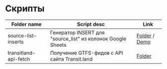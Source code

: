 # Скрипты

| Folder name                 | Script desc                                                 | Link
|-----------------------------|-------------------------------------------------------------|-----------------------------------------------------------------------------------------------------------------------------------------------------
| source-list-inserts         | Генератор INSERT для "source_list" из колонок Google Sheets | [Folder](https://github.com/wradmin/scripts/tree/main/source-list-inserts) / [Demo](https://wradmin.github.io/scripts/source-list-inserts/index.html)
| transitland-api-fetch       | Получение GTFS-фидов с API сайта Transit.land               | [Folder](https://github.com/wradmin/scripts/tree/main/transitland-api-fetch)
